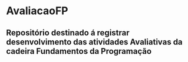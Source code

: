 # AvaliacaoFP
## Repositório destinado á registrar desenvolvimento das atividades Avaliativas da cadeira Fundamentos da Programação
